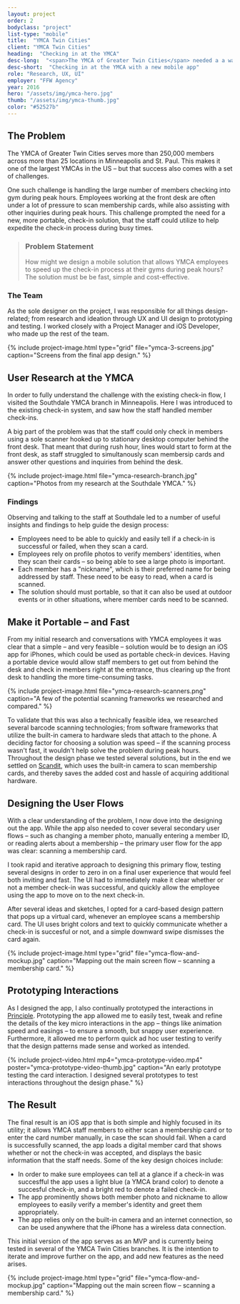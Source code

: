 ```yaml
---
layout: project
order: 2
bodyclass: "project"
list-type: "mobile"
title:  "YMCA Twin Cities"
client: "YMCA Twin Cities"
heading:  "Checking in at the YMCA"
desc-long:  "<span>The YMCA of Greater Twin Cities</span> needed a a way to expedite the member check-in process at their gyms and branches during peak hours. So we built an new iOS app that allows employees to scan membership cards on the fly."
desc-short:  "Checking in at the YMCA with a new mobile app"
role: "Research, UX, UI"
employer: "FFW Agency"
year: 2016
hero: "/assets/img/ymca-hero.jpg"
thumb: "/assets/img/ymca-thumb.jpg"
color: "#52527b"
---
```


## The Problem
The YMCA of Greater Twin Cities serves more than 250,000 members across more than 25 locations in Minneapolis and St. Paul. This makes it one of the largest YMCAs in the US – but that success also comes with a set of challenges.

One such challenge is handling the large number of members checking into gym during peak hours. Employees working at the front desk are often under a lot of pressure to scan membership cards, while also assisting with other inquiries during peak hours. This challenge prompted the need for a new, more portable, check-in solution, that the staff could utilize to help expedite the check-in process during busy times.

> ### Problem Statement
> How might we design a mobile solution that allows YMCA employees to speed up the check-in process at their gyms during peak hours? The solution must be be fast, simple and cost-effective.

### The Team
As the sole designer on the project, I was responsible for all things design-related; from research and ideation through UX and UI design to prototyping and testing. I worked closely with a Project Manager and iOS Developer, who made up the rest of the team.

{% include project-image.html type="grid" file="ymca-3-screens.jpg" caption="Screens from the final app design." %}

## User Research at the YMCA
In order to fully understand the challenge with the existing check-in flow, I visited the Southdale YMCA branch in Minneapolis. Here I was introduced to the existing check-in system, and saw how the staff handled member check-ins.

A big part of the problem was that the staff could only check in members using a sole scanner hooked up to stationary desktop computer behind the front desk. That meant that during rush hour, lines would start to form at the front desk, as staff struggled to simultanously scan membersip cards and answer other questions and inquiries from behind the desk.

{% include project-image.html file="ymca-research-branch.jpg" caption="Photos from my research at the Southdale YMCA." %}


### Findings
Observing and talking to the staff at Southdale led to a number of useful insights and findings to help guide the design process:

+ Employees need to be able to quickly and easily tell if a check-in is successful or failed, when they scan a card.
+ Employees rely on profile photos to verify members' identities, when they scan their cards – so being able to see a large photo is important.
+ Each member has a "nickname", which is their preferred name for being addressed by staff. These need to be easy to read, when a card is scanned.
+ The solution should must portable, so that it can also be used at outdoor events or in other situations, where member cards need to be scanned.


## Make it Portable – and Fast
From my initial research and conversations with YMCA employees it was clear that a simple – and very feasible – solution would be to design an iOS app for iPhones, which could be used as portable check-in devices. Having a portable device would allow staff members to get out from behind the desk and check in members right at the entrance, thus clearing up the front desk to handling the more time-consuming tasks.

{% include project-image.html file="ymca-research-scanners.png" caption="A few of the potential scanning frameworks we researched and compared." %}

To validate that this was also a technically feasible idea, we researched several barcode scanning technologies; from software frameworks that utilize the built-in camera to hardware sleds that attach to the phone. A deciding factor for choosing a solution was speed – if the scanning process wasn't fast, it wouldn't help solve the problem during peak hours. Throughout the design phase we tested several solutions, but in the end we settled on [Scandit](http://www.scandit.com/), which uses the built-in camera to scan membership cards, and thereby saves the added cost and hassle of acquiring additional hardware.

## Designing the User Flows
With a clear understanding of the problem, I now dove into the designing out the app. While the app also needed to cover several secondary user flows – such as changing a member photo, manually entering a member ID, or reading alerts about a membership – the primary user flow for the app was clear: scanning a membership card.

I took rapid and iterative approach to designing this primary flow, testing several designs in order to zero in on a final user experience that would feel both inviting and fast. The UI had to immediately make it clear whether or not a member check-in was successful, and quickly allow the employee using the app to move on to the next check-in.

After several ideas and sketches, I opted for a card-based design pattern that pops up a virtual card, whenever an employee scans a membership card. The UI uses bright colors and text to quickly communicate whether a check-in is succesful or not, and a simple downward swipe dismisses the card again.

{% include project-image.html type="grid" file="ymca-flow-and-mockup.jpg" caption="Mapping out the main screen flow – scanning a membership card." %}


## Prototyping Interactions
As I designed the app, I also continually prototyped the interactions in [Principle](http://principleformac.com/). Prototyping the app allowed me to easily test, tweak and refine the details of the key micro interactions in the app – things like animation speed and easings – to ensure a smooth, but snappy user experience. Furthermore, it allowed me to perform quick ad hoc user testing to verify that the design patterns made sense and worked as intended.

{% include project-video.html mp4="ymca-prototype-video.mp4" poster="ymca-prototype-video-thumb.jpg" caption="An early prototype testing the card interaction. I designed several prototypes to test interactions throughout the design phase." %}


## The Result
The final result is an iOS app that is both simple and highly focused in its utility; it allows YMCA staff members to either scan a membership card or to enter the card number manually, in case the scan should fail. When a card is successfully scanned, the app loads a digital member card that shows whether or not the check-in was accepted, and displays the basic information that the staff needs. Some of the key design choices include:

+ In order to make sure employees can tell at a glance if a check-in was succesfful the app uses a light blue (a YMCA brand color) to denote a succesful check-in, and a bright red to denote a failed check-in.
+ The app prominently shows both member photo and nickname to allow employees to easily verify a member's identity and greet them appropriately.
+ The app relies only on the built-in camera and an internet connection, so can be used anywhere that the iPhone has a wireless data connection.

This initial version of the app serves as an MVP and is currently being tested in several of the YMCA Twin Cities branches. It is the intention to iterate and improve further on the app, and add new features as the need arises.

{% include project-image.html type="grid" file="ymca-flow-and-mockup.jpg" caption="Mapping out the main screen flow – scanning a membership card." %}
